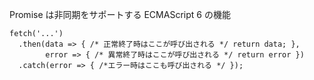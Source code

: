 Promise は非同期をサポートする ECMAScript 6 の機能

```
fetch('...')
  .then(data => { /* 正常終了時はここが呼び出される */ return data; },
        error => { /* 異常終了時はここが呼び出される */ return error })
  .catch(error => { /*エラー時はここも呼び出される */ }); 
```

